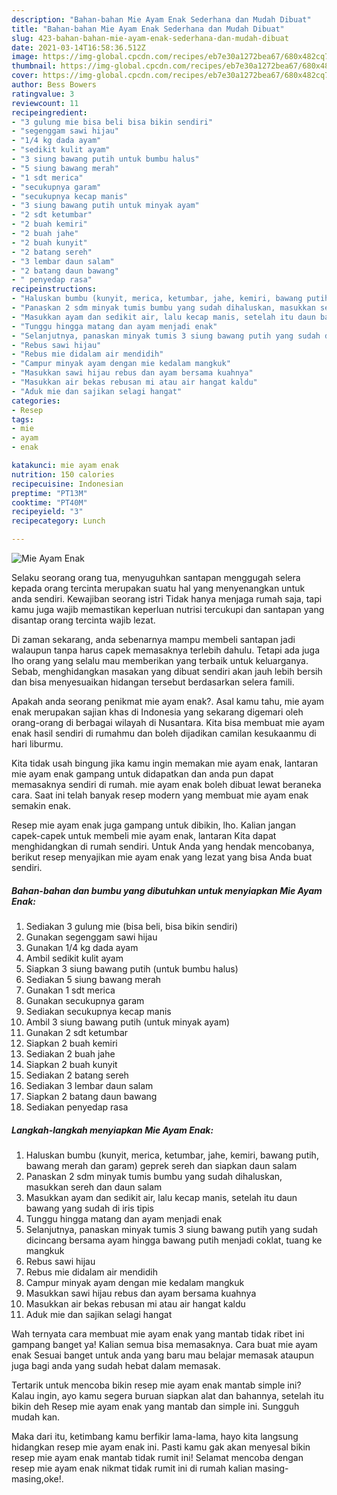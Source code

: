 ```yaml
---
description: "Bahan-bahan Mie Ayam Enak Sederhana dan Mudah Dibuat"
title: "Bahan-bahan Mie Ayam Enak Sederhana dan Mudah Dibuat"
slug: 423-bahan-bahan-mie-ayam-enak-sederhana-dan-mudah-dibuat
date: 2021-03-14T16:58:36.512Z
image: https://img-global.cpcdn.com/recipes/eb7e30a1272bea67/680x482cq70/mie-ayam-enak-foto-resep-utama.jpg
thumbnail: https://img-global.cpcdn.com/recipes/eb7e30a1272bea67/680x482cq70/mie-ayam-enak-foto-resep-utama.jpg
cover: https://img-global.cpcdn.com/recipes/eb7e30a1272bea67/680x482cq70/mie-ayam-enak-foto-resep-utama.jpg
author: Bess Bowers
ratingvalue: 3
reviewcount: 11
recipeingredient:
- "3 gulung mie bisa beli bisa bikin sendiri"
- "segenggam sawi hijau"
- "1/4 kg dada ayam"
- "sedikit kulit ayam"
- "3 siung bawang putih untuk bumbu halus"
- "5 siung bawang merah"
- "1 sdt merica"
- "secukupnya garam"
- "secukupnya kecap manis"
- "3 siung bawang putih untuk minyak ayam"
- "2 sdt ketumbar"
- "2 buah kemiri"
- "2 buah jahe"
- "2 buah kunyit"
- "2 batang sereh"
- "3 lembar daun salam"
- "2 batang daun bawang"
- " penyedap rasa"
recipeinstructions:
- "Haluskan bumbu (kunyit, merica, ketumbar, jahe, kemiri, bawang putih, bawang merah dan garam) geprek sereh dan siapkan daun salam"
- "Panaskan 2 sdm minyak tumis bumbu yang sudah dihaluskan, masukkan sereh dan daun salam"
- "Masukkan ayam dan sedikit air, lalu kecap manis, setelah itu daun bawang yang sudah di iris tipis"
- "Tunggu hingga matang dan ayam menjadi enak"
- "Selanjutnya, panaskan minyak tumis 3 siung bawang putih yang sudah dicincang bersama ayam hingga bawang putih menjadi coklat, tuang ke mangkuk"
- "Rebus sawi hijau"
- "Rebus mie didalam air mendidih"
- "Campur minyak ayam dengan mie kedalam mangkuk"
- "Masukkan sawi hijau rebus dan ayam bersama kuahnya"
- "Masukkan air bekas rebusan mi atau air hangat kaldu"
- "Aduk mie dan sajikan selagi hangat"
categories:
- Resep
tags:
- mie
- ayam
- enak

katakunci: mie ayam enak 
nutrition: 150 calories
recipecuisine: Indonesian
preptime: "PT13M"
cooktime: "PT40M"
recipeyield: "3"
recipecategory: Lunch

---
```



![Mie Ayam Enak](https://img-global.cpcdn.com/recipes/eb7e30a1272bea67/680x482cq70/mie-ayam-enak-foto-resep-utama.jpg)

Selaku seorang orang tua, menyuguhkan santapan menggugah selera kepada orang tercinta merupakan suatu hal yang menyenangkan untuk anda sendiri. Kewajiban seorang istri Tidak hanya menjaga rumah saja, tapi kamu juga wajib memastikan keperluan nutrisi tercukupi dan santapan yang disantap orang tercinta wajib lezat.

Di zaman  sekarang, anda sebenarnya mampu membeli santapan jadi walaupun tanpa harus capek memasaknya terlebih dahulu. Tetapi ada juga lho orang yang selalu mau memberikan yang terbaik untuk keluarganya. Sebab, menghidangkan masakan yang dibuat sendiri akan jauh lebih bersih dan bisa menyesuaikan hidangan tersebut berdasarkan selera famili. 



Apakah anda seorang penikmat mie ayam enak?. Asal kamu tahu, mie ayam enak merupakan sajian khas di Indonesia yang sekarang digemari oleh orang-orang di berbagai wilayah di Nusantara. Kita bisa membuat mie ayam enak hasil sendiri di rumahmu dan boleh dijadikan camilan kesukaanmu di hari liburmu.

Kita tidak usah bingung jika kamu ingin memakan mie ayam enak, lantaran mie ayam enak gampang untuk didapatkan dan anda pun dapat memasaknya sendiri di rumah. mie ayam enak boleh dibuat lewat beraneka cara. Saat ini telah banyak resep modern yang membuat mie ayam enak semakin enak.

Resep mie ayam enak juga gampang untuk dibikin, lho. Kalian jangan capek-capek untuk membeli mie ayam enak, lantaran Kita dapat menghidangkan di rumah sendiri. Untuk Anda yang hendak mencobanya, berikut resep menyajikan mie ayam enak yang lezat yang bisa Anda buat sendiri.

<!--inarticleads1-->

##### Bahan-bahan dan bumbu yang dibutuhkan untuk menyiapkan Mie Ayam Enak:

1. Sediakan 3 gulung mie (bisa beli, bisa bikin sendiri)
1. Gunakan segenggam sawi hijau
1. Gunakan 1/4 kg dada ayam
1. Ambil sedikit kulit ayam
1. Siapkan 3 siung bawang putih (untuk bumbu halus)
1. Sediakan 5 siung bawang merah
1. Gunakan 1 sdt merica
1. Gunakan secukupnya garam
1. Sediakan secukupnya kecap manis
1. Ambil 3 siung bawang putih (untuk minyak ayam)
1. Gunakan 2 sdt ketumbar
1. Siapkan 2 buah kemiri
1. Sediakan 2 buah jahe
1. Siapkan 2 buah kunyit
1. Sediakan 2 batang sereh
1. Sediakan 3 lembar daun salam
1. Siapkan 2 batang daun bawang
1. Sediakan  penyedap rasa




<!--inarticleads2-->

##### Langkah-langkah menyiapkan Mie Ayam Enak:

1. Haluskan bumbu (kunyit, merica, ketumbar, jahe, kemiri, bawang putih, bawang merah dan garam) geprek sereh dan siapkan daun salam
1. Panaskan 2 sdm minyak tumis bumbu yang sudah dihaluskan, masukkan sereh dan daun salam
1. Masukkan ayam dan sedikit air, lalu kecap manis, setelah itu daun bawang yang sudah di iris tipis
1. Tunggu hingga matang dan ayam menjadi enak
1. Selanjutnya, panaskan minyak tumis 3 siung bawang putih yang sudah dicincang bersama ayam hingga bawang putih menjadi coklat, tuang ke mangkuk
1. Rebus sawi hijau
1. Rebus mie didalam air mendidih
1. Campur minyak ayam dengan mie kedalam mangkuk
1. Masukkan sawi hijau rebus dan ayam bersama kuahnya
1. Masukkan air bekas rebusan mi atau air hangat kaldu
1. Aduk mie dan sajikan selagi hangat




Wah ternyata cara membuat mie ayam enak yang mantab tidak ribet ini gampang banget ya! Kalian semua bisa memasaknya. Cara buat mie ayam enak Sesuai banget untuk anda yang baru mau belajar memasak ataupun juga bagi anda yang sudah hebat dalam memasak.

Tertarik untuk mencoba bikin resep mie ayam enak mantab simple ini? Kalau ingin, ayo kamu segera buruan siapkan alat dan bahannya, setelah itu bikin deh Resep mie ayam enak yang mantab dan simple ini. Sungguh mudah kan. 

Maka dari itu, ketimbang kamu berfikir lama-lama, hayo kita langsung hidangkan resep mie ayam enak ini. Pasti kamu gak akan menyesal bikin resep mie ayam enak mantab tidak rumit ini! Selamat mencoba dengan resep mie ayam enak nikmat tidak rumit ini di rumah kalian masing-masing,oke!.

